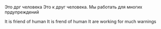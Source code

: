 Это <warning>дрг</warning> человека
Это к друг человека.
Мы <warning>работать</warning> для многих <warning>прдупреждений</warning>


It is <warning>friend</warning> of human
It is <warning>frend</warning> of human
It <warning>are</warning> working for <warning>much</warning> warnings
